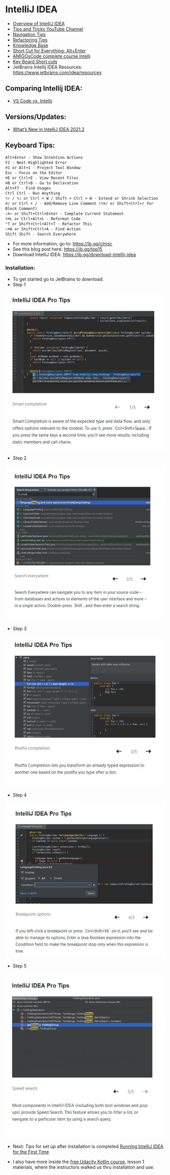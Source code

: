 # IntelliJ IDEA 
* [Overview of IntelliJ IDEA](https://youtu.be/GSKERVTMWqs)
* [Tips and Tricks YouTube Channel](https://www.youtube.com/c/intellijidea/playlists)
* [Navigation Tips](https://www.youtube.com/watch?v=1UHsJyCq1SU)
* [Refactoring Tips](https://blog.jetbrains.com/idea/2020/09/everyday-refactorings-in-intellij-idea)
* [Knowledge Base](https://www.jetbrains.com/idea/resources/)
* [Short Cut for Everything: Alt+Enter](https://blog.jetbrains.com/dotnet/2020/11/30/alt-enter-the-shortcut-for-everything/)
* [AMIGOsCode complete course Intellj](https://youtu.be/yefmcX57Eyg)
* [Key Board Short cuts](https://youtu.be/QYO5_riePOQ)
* JetBrains Intellij IDEA Resources: https://www.jetbrains.com/idea/resources 


## Comparing Intellij IDEA: 
* [VS Code vs. Intellij](https://youtu.be/bu79P3H1PCw)

## Versions/Updates: 
* [What’s New in IntelliJ IDEA 2021.2](https://www.jetbrains.com/idea/whatsnew/)

## Keyboard Tips: 
```
Alt+Enter - Show Intention Actions
F2 - Next Highlighted Error
⌘1 or Alt+1 - Project Tool Window
Esc - Focus on the Editor
⌘E or Ctrl+E - View Recent Files
⌘B or Ctrl+B - Go to Declaration
Alt+F7 - Find Usages
Ctrl Ctrl - Run Anything
⌥↑ / ⌥↓ or Ctrl + W / Shift + Ctrl + W - Extend or Shrink Selection
⌘/ or Ctrl + / - Add/Remove Line Comment (⌥⌘/ or Shift+Ctrl+/ for Block Comment)
⇧⌘⏎ or Shift+Ctrl+Enter - Complete Current Statement
⌥⌘L or Ctrl+Alt+L - Reformat Code
⌃T or Shift+Ctrl+Alt+T - Refactor This
⇧⌘A or Shift+Ctrl+A - Find Action
Shift Shift - Search Everywhere
```
* For more information, go to: https://jb.gg/clnjsc
* See this blog post here: https://jb.gg/top15
* Download IntelliJ IDEA: https://jb.gg/download-intellij-idea

### Installation:
* To get started go to JetBrains to download. 
* Step 1 

![image1](https://github.com/EO4wellness/T-I-L/blob/main/IntelliJ-IDEA/Images/Tip1-getting-started.jpg)


* Step 2 

![tip2](https://github.com/EO4wellness/T-I-L/blob/main/IntelliJ-IDEA/Images/Tip2-getting-started.jpg)


* Step 3 

![tip3](https://github.com/EO4wellness/T-I-L/blob/main/IntelliJ-IDEA/Images/Tip3-getting-started.jpg)


* Step 4 

![tip4](https://github.com/EO4wellness/T-I-L/blob/main/IntelliJ-IDEA/Images/Tip4-getting-started.jpg)

* Step 5

![tip5](https://github.com/EO4wellness/T-I-L/blob/main/IntelliJ-IDEA/Images/Tip5-getting-started.jpg)


* Next: Tips for set up after installation is completed
[Running IntelliJ IDEA for the First Time](https://www.youtube.com/watch?v=c0efB_CKOYo)

* I also have more inside the [free Udacity Kotlin course](https://github.com/EO4wellness/leary-leerie/tree/master/Kotlin), lesson 1 materials, where the instructors walked us thru installation and use. 
